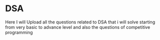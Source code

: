 # DSA
Here I will Upload all the questions related to DSA that i will solve starting from very basic to advance level and also the questions of competitive programming
